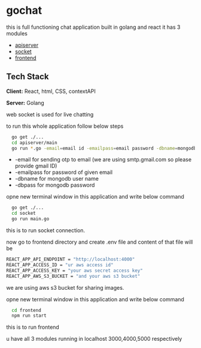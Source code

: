 
# gochat

this is full functioning chat application built in golang and react
it has 3 modules

- [apiserver](https://github.com/VishalTanwani/gochat/tree/main/apiserver)
- [socket](https://github.com/VishalTanwani/gochat/tree/main/socket)
- [frontend](https://github.com/VishalTanwani/gochat/tree/main/frontend)


## Tech Stack

**Client:** React, html, CSS, contextAPI

**Server:** Golang

web socket is used for live chatting

to run this whole application follow below steps
```bash
  go get ./...
  cd apiserver/main
  go run *.go -email=email id -emailpass=email password -dbname=mongodb username -dbpass=mongodb password
```

- -email for sending otp to email (we are using smtp.gmail.com so please provide gmail ID)
- -emailpass for password of given email
- -dbname for mongodb user name
- -dbpass for mongodb password

opne new terminal window in this application and write below command
```bash
  go get ./...
  cd socket
  go run main.go
```
this is to run socket connection.

now go to frontend directory and create .env file and content of that file will be

```bash
REACT_APP_API_ENDPOINT = "http://localhost:4000"
REACT_APP_ACCESS_ID = "ur aws access id"
REACT_APP_ACCESS_KEY = "your aws secret access key"
REACT_APP_AWS_S3_BUCKET = "and your aws s3 bucket"
```
we are using aws s3 bucket for sharing images.

opne new terminal window in this application and write below command

```bash
  cd frontend
  npm run start
```

this is to run frontend 

u have all 3 modules running in localhost 3000,4000,5000 respectively



